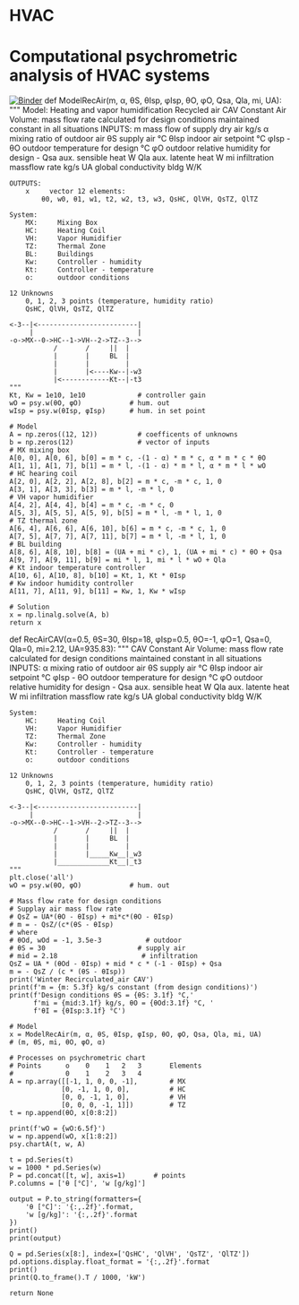 # HVAC
# Computational psychrometric analysis of HVAC systems
[![Binder](https://mybinder.org/badge_logo.svg)](https://mybinder.org/v2/gh/BarbaraZHAW/HVAC/HEAD)
def ModelRecAir(m, α, θS, θIsp, φIsp, θO, φO, Qsa, Qla, mi, UA):
    """
    Model:
        Heating and vapor humidification
        Recycled air
        CAV Constant Air Volume:
            mass flow rate calculated for design conditions
            maintained constant in all situations
    INPUTS:
        m     mass flow of supply dry air kg/s
        α mixing ratio of outdoor air
        θS    supply air °C
        θIsp  indoor air setpoint °C
        φIsp -
        θO    outdoor temperature for design °C
        φO  outdoor relative humidity for design -
        Qsa   aux. sensible heat W
        Qla   aux. latente heat W
        mi    infiltration massflow rate kg/s
        UA    global conductivity bldg W/K

    OUTPUTS:
        x     vector 12 elements:
            θ0, w0, θ1, w1, t2, w2, t3, w3, QsHC, QlVH, QsTZ, QlTZ

    System:
        MX:     Mixing Box
        HC:     Heating Coil
        VH:     Vapor Humidifier
        TZ:     Thermal Zone
        BL:     Buildings
        Kw:     Controller - humidity
        Kt:     Controller - temperature
        o:      outdoor conditions

    12 Unknowns
        0, 1, 2, 3 points (temperature, humidity ratio)
        QsHC, QlVH, QsTZ, QlTZ

    <-3--|<-------------------------|
         |                          |
    -o->MX--0->HC--1->VH--2->TZ--3-->
               /       /     ||  |
               |       |     BL  |
               |       |         |
               |       |<----Kw--|-w3
               |<------------Kt--|-t3
    """
    Kt, Kw = 1e10, 1e10             # controller gain
    wO = psy.w(θO, φO)            # hum. out
    wIsp = psy.w(θIsp, φIsp)      # hum. in set point

    # Model
    A = np.zeros((12, 12))          # coefficents of unknowns
    b = np.zeros(12)                # vector of inputs
    # MX mixing box
    A[0, 0], A[0, 6], b[0] = m * c, -(1 - α) * m * c, α * m * c * θO
    A[1, 1], A[1, 7], b[1] = m * l, -(1 - α) * m * l, α * m * l * wO
    # HC hearing coil
    A[2, 0], A[2, 2], A[2, 8], b[2] = m * c, -m * c, 1, 0
    A[3, 1], A[3, 3], b[3] = m * l, -m * l, 0
    # VH vapor humidifier
    A[4, 2], A[4, 4], b[4] = m * c, -m * c, 0
    A[5, 3], A[5, 5], A[5, 9], b[5] = m * l, -m * l, 1, 0
    # TZ thermal zone
    A[6, 4], A[6, 6], A[6, 10], b[6] = m * c, -m * c, 1, 0
    A[7, 5], A[7, 7], A[7, 11], b[7] = m * l, -m * l, 1, 0
    # BL building
    A[8, 6], A[8, 10], b[8] = (UA + mi * c), 1, (UA + mi * c) * θO + Qsa
    A[9, 7], A[9, 11], b[9] = mi * l, 1, mi * l * wO + Qla
    # Kt indoor temperature controller
    A[10, 6], A[10, 8], b[10] = Kt, 1, Kt * θIsp
    # Kw indoor humidity controller
    A[11, 7], A[11, 9], b[11] = Kw, 1, Kw * wIsp

    # Solution
    x = np.linalg.solve(A, b)
    return x


def RecAirCAV(α=0.5, θS=30, θIsp=18, φIsp=0.5, θO=-1, φO=1,
              Qsa=0, Qla=0, mi=2.12, UA=935.83):
    """
    CAV Constant Air Volume:
    mass flow rate calculated for design conditions
    maintained constant in all situations
    INPUTS:
        α mixing ratio of outdoor air
        θS    supply air °C
        θIsp  indoor air setpoint °C
        φIsp -
        θO    outdoor temperature for design °C
        φO  outdoor relative humidity for design -
        Qsa   aux. sensible heat W
        Qla   aux. latente heat W
        mi    infiltration massflow rate kg/s
        UA    global conductivity bldg W/K

    System:
        HC:     Heating Coil
        VH:     Vapor Humidifier
        TZ:     Thermal Zone
        Kw:     Controller - humidity
        Kt:     Controller - temperature
        o:      outdoor conditions

    12 Unknowns
        0, 1, 2, 3 points (temperature, humidity ratio)
        QsHC, QlVH, QsTZ, QlTZ

    <-3--|<-------------------------|
         |                          |
    -o->MX--0->HC--1->VH--2->TZ--3-->
               /       /     ||  |
               |       |     BL  |
               |       |         |
               |       |_____Kw__|_w3
               |_____________Kt__|_t3
    """
    plt.close('all')
    wO = psy.w(θO, φO)            # hum. out

    # Mass flow rate for design conditions
    # Supplay air mass flow rate
    # QsZ = UA*(θO - θIsp) + mi*c*(θO - θIsp)
    # m = - QsZ/(c*(θS - θIsp)
    # where
    # θOd, wOd = -1, 3.5e-3           # outdoor
    # θS = 30                       # supply air
    # mid = 2.18                     # infiltration
    QsZ = UA * (θOd - θIsp) + mid * c * (-1 - θIsp) + Qsa
    m = - QsZ / (c * (θS - θIsp))
    print('Winter Recirculated_air CAV')
    print(f'm = {m: 5.3f} kg/s constant (from design conditions)')
    print(f'Design conditions θS = {θS: 3.1f} °C,'
          f'mi = {mid:3.1f} kg/s, θO = {θOd:3.1f} °C, '
          f'θI = {θIsp:3.1f} °C')

    # Model
    x = ModelRecAir(m, α, θS, θIsp, φIsp, θO, φO, Qsa, Qla, mi, UA)
    # (m, θS, mi, θO, φO, α)

    # Processes on psychrometric chart
    # Points      o    0    1   2   3       Elements
    #             0    1    2   3   4
    A = np.array([[-1, 1, 0, 0, -1],        # MX
                 [0, -1, 1, 0, 0],          # HC
                 [0, 0, -1, 1, 0],          # VH
                 [0, 0, 0, -1, 1]])         # TZ
    t = np.append(θO, x[0:8:2])

    print(f'wO = {wO:6.5f}')
    w = np.append(wO, x[1:8:2])
    psy.chartA(t, w, A)

    t = pd.Series(t)
    w = 1000 * pd.Series(w)
    P = pd.concat([t, w], axis=1)       # points
    P.columns = ['θ [°C]', 'w [g/kg]']

    output = P.to_string(formatters={
        'θ [°C]': '{:,.2f}'.format,
        'w [g/kg]': '{:,.2f}'.format
    })
    print()
    print(output)

    Q = pd.Series(x[8:], index=['QsHC', 'QlVH', 'QsTZ', 'QlTZ'])
    pd.options.display.float_format = '{:,.2f}'.format
    print()
    print(Q.to_frame().T / 1000, 'kW')

    return None
